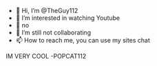- 👋 Hi, I’m @TheGuy112
- 👀 I’m interested in watching Youtube
- 🌱 no
- 💞️ I’m still not collaborating
- 📫 How to reach me, you can use my sites chat

<!---
TheGuy112/TheGuy112 is a ✨ special ✨ repository because its `README.md` (this file) appears on your GitHub profile.
You can click the Preview link to take a look at your changes.
--->
IM VERY COOL -POPCAT112
